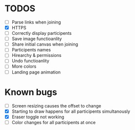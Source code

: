# TODOS

-	[ ] Parse links when joining
- [X] HTTPS
- [ ] Correctly display participents
- [ ] Save image functioanlity
- [ ] Share initial canvas when joining
- [ ] Participents names
- [ ] Hirearchy & permissions
- [ ] Undo functioanlity
- [ ] More colors
- [ ] Landing page animation

# Known bugs 
- [ ] Screen resizing causes the offset to change
- [X] Starting to draw happens for all participents simultanously
- [X] Eraser toggle not working
- [ ] Color changes for all participents at once
